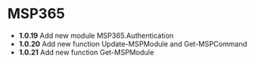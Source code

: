 # **MSP365**

- **1.0.19** Add new module MSP365.Authentication
- **1.0.20** Add new function Update-MSPModule and Get-MSPCommand
- **1.0.21** Add new function Get-MSPModule
